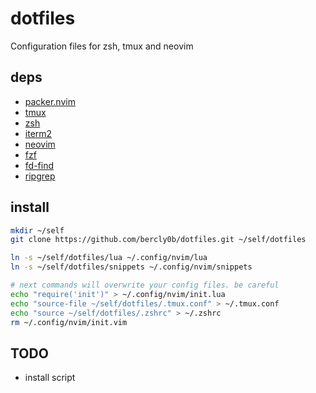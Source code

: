 # dotfiles

Configuration files for zsh, tmux and neovim

## deps
- [packer.nvim](https://github.com/wbthomason/packer.nvim)
- [tmux](https://github.com/tmux/tmux)
- [zsh](https://ohmyz.sh/)
- [iterm2](https://iterm2.com/)
- [neovim](https://neovim.io/)
- [fzf](https://github.com/junegunn/fzf)
- [fd-find](https://github.com/sharkdp/fd)
- [ripgrep](https://github.com/BurntSushi/ripgrep)

## install
```bash
mkdir ~/self
git clone https://github.com/bercly0b/dotfiles.git ~/self/dotfiles

ln -s ~/self/dotfiles/lua ~/.config/nvim/lua
ln -s ~/self/dotfiles/snippets ~/.config/nvim/snippets

# next commands will overwrite your config files. be careful
echo "require('init')" > ~/.config/nvim/init.lua
echo "source-file ~/self/dotfiles/.tmux.conf" > ~/.tmux.conf
echo "source ~/self/dotfiles/.zshrc" > ~/.zshrc
rm ~/.config/nvim/init.vim
```

## TODO
- install script
